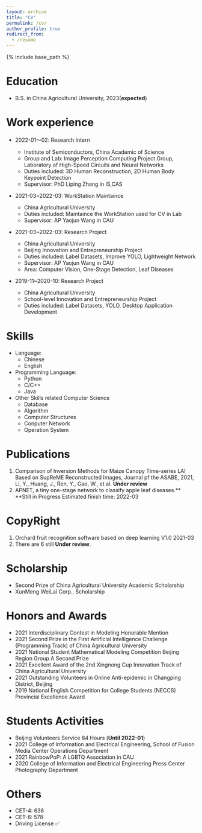 ```yaml
---
layout: archive
title: "CV"
permalink: /cv/
author_profile: true
redirect_from:
  - /resume
---
```


{% include base_path %}

Education
======
* B.S. in China Agricultural University, 2023(**expected**)


Work experience
======
* 2022-01～02: Research Intern
  * Institute of Semiconductors, China Academic of Science
  * Group and Lab: Image Perception Computing Project Group, Laboratory of High-Speed Circuits and Neural Networks
  * Duties included: 3D Human Reconstruction, 2D Human Body Keypoint Detection
  * Supervisor: PhD Liping Zhang in IS,CAS

* 2021-03~2022-03: WorkStation Maintaince
  * China Agricultural University
  * Duties included: Maintaince the WorkStation used for CV in Lab
  * Supervisor: AP Yaojun Wang in CAU

* 2021-03~2022-03: Research Project
  * China Agricultural University
  * Beijing Innovation and Entrepreneurship Project
  * Duties included: Label Datasets, Improve YOLO, Lightweight Network
  * Supervisor: AP Yaojun Wang in CAU
  * Area: Computer Vision, One-Stage Detection, Leaf Diseases

* 2019-11~2020-10: Research Project
  * China Agricultural University
  * School-level Innovation and Entrepreneurship Project
  * Duties included: Label Datasets, YOLO, Desktop Application Development

  
Skills
======
* Language:
  * Chinese
  * English 
* Programming Language:
  * Python
  * C/C++
  * Java
* Other Skills related Computer Science 
  * Database
  * Algorithm
  * Computer Structures
  * Conputer Network
  * Operation System

Publications
======
1. Comparison of Inversion Methods for Maize Canopy Time-series LAI Based on SupReME Reconstructed Images, Journal pf the ASABE, 2021, Li, Y., Huang, J., Ren, Y., Gao, W., et al. **Under review**
2. APNET, a tiny one-stage network to classify apple leaf diseases.** **Still in Progress Estimated finish time: 2022-03
  
CopyRight
======
1. Orchard fruit recognition software based on deep learning V1.0 2021-03
2. There are 6 still **Under review**. 
  
Scholarship
======
* Second Prize of China Agricultural University Academic Scholarship 
* XunMeng WeiLai Corp., Scholarship 
  
Honors and Awards
======
* 2021 Interdisciplinary Contest in Modeling Honorable Mention
* 2021 Second Prize in the First Artificial Intelligence Challenge (Programming Track) of China Agricultural University
* 2021 National Student Mathematical Modeling Competition Beijing Region Group A Second Prize
* 2021 Excellent Award of the 2nd Xingnong Cup Innovation Track of China Agricultural University
* 2021 Outstanding Volunteers in Online Anti-epidemic in Changping District, Beijing
* 2019 National English Competition for College Students (NECCS) Provincial Excellence Award

Students Activities
=====
* Beijing Volunteers Service 84 Hours (**Until 2022-01**)
* 2021 College of Information and Electrical Engineering, School of Fusion Media Center Operations Department
* 2021 RainbowPoP: A LGBTQ Association in CAU
* 2020 College of Information and Electrical Engineering Press Center Photography Department

Others
=====
* CET-4: 636
* CET-6: 578
* Driving License ✅